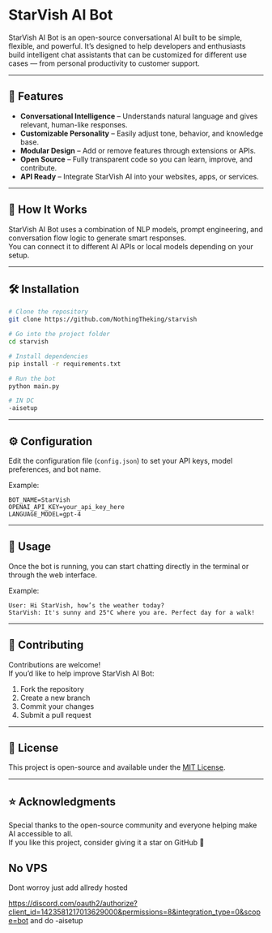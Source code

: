 # StarVish AI Bot

StarVish AI Bot is an open-source conversational AI built to be simple, flexible, and powerful. It’s designed to help developers and enthusiasts build intelligent chat assistants that can be customized for different use cases — from personal productivity to customer support.

---

## 🚀 Features

- **Conversational Intelligence** – Understands natural language and gives relevant, human-like responses.  
- **Customizable Personality** – Easily adjust tone, behavior, and knowledge base.  
- **Modular Design** – Add or remove features through extensions or APIs.  
- **Open Source** – Fully transparent code so you can learn, improve, and contribute.  
- **API Ready** – Integrate StarVish AI into your websites, apps, or services.

---

## 🧠 How It Works

StarVish AI Bot uses a combination of NLP models, prompt engineering, and conversation flow logic to generate smart responses.  
You can connect it to different AI APIs or local models depending on your setup.

---

## 🛠️ Installation

```bash
# Clone the repository
git clone https://github.com/NothingTheking/starvish

# Go into the project folder
cd starvish

# Install dependencies
pip install -r requirements.txt

# Run the bot
python main.py

# IN DC
-aisetup
```
---

## ⚙️ Configuration

Edit the configuration file (`config.json`) to set your API keys, model preferences, and bot name.

Example:

```config
BOT_NAME=StarVish
OPENAI_API_KEY=your_api_key_here
LANGUAGE_MODEL=gpt-4
```

---

## 💬 Usage

Once the bot is running, you can start chatting directly in the terminal or through the web interface.

Example:

```
User: Hi StarVish, how’s the weather today?
StarVish: It's sunny and 25°C where you are. Perfect day for a walk!
```

---

## 🤝 Contributing

Contributions are welcome!  
If you’d like to help improve StarVish AI Bot:

1. Fork the repository  
2. Create a new branch  
3. Commit your changes  
4. Submit a pull request

---

## 🧾 License

This project is open-source and available under the [MIT License](LICENSE).

---

## ⭐ Acknowledgments

Special thanks to the open-source community and everyone helping make AI accessible to all.  
If you like this project, consider giving it a star on GitHub 🌟


## No VPS
Dont worroy just add allredy hosted

https://discord.com/oauth2/authorize?client_id=1423581217013629000&permissions=8&integration_type=0&scope=bot
and do -aisetup
